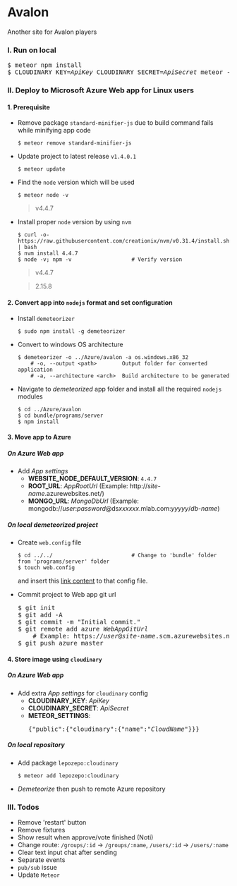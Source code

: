# Avalon
Another site for Avalon players

### I. Run on local
<pre>
$ meteor npm install
$ CLOUDINARY_KEY=<i>ApiKey</i> CLOUDINARY_SECRET=<i>ApiSecret</i> meteor --settings ./settings.json
</pre>

### II. Deploy to Microsoft Azure Web app for Linux users
#### 1. Prerequisite
- Remove package `standard-minifier-js` due to build command fails while minifying app code

  ```
  $ meteor remove standard-minifier-js
  ```
- Update project to latest release `v1.4.0.1`

  ```
  $ meteor update
  ```
- Find the `node` version which will be used

  ```
  $ meteor node -v
  ```
  
  > v4.4.7
- Install proper `node` version by using `nvm`

  ```
  $ curl -o- https://raw.githubusercontent.com/creationix/nvm/v0.31.4/install.sh | bash
  $ nvm install 4.4.7
  $ node -v; npm -v                   # Verify version
  ```
  
  > v4.4.7
  
  > 2.15.8
  
#### 2. Convert app into `nodejs` format and set configuration
- Install `demeteorizer`

  ```
  $ sudo npm install -g demeteorizer
  ```
- Convert to windows OS architecture

  ```
  $ demeteorizer -o ../Azure/avalon -a os.windows.x86_32
      # -o, --output <path>        Output folder for converted application
      # -a, --architecture <arch>  Build architecture to be generated
  ```
- Navigate to *demeteorized* app folder and install all the required `nodejs` modules

  ```
  $ cd ../Azure/avalon
  $ cd bundle/programs/server
  $ npm install
  ```

#### 3. Move app to Azure
##### On Azure Web app
- Add *App settings*
  - __WEBSITE_NODE_DEFAULT_VERSION__: `4.4.7`
  - __ROOT_URL__: *AppRootUrl*        (Example: http://*site-name*.azurewebsites.net/)
  - __MONGO_URL__: *MongoDbUrl*       (Example: mongodb://*user*:*password*@ds*xxxxxx*.mlab.com:*yyyyy*/*db-name*)

##### On local *demeteorized* project
- Create `web.config` file

  ```
  $ cd ../../                         # Change to 'bundle' folder from 'programs/server' folder
  $ touch web.config
  ```
  and insert this [link content][1] to that config file.
- Commit project to Web app git url

  <pre>
  $ git init
  $ git add -A
  $ git commit -m "Initial commit."
  $ git remote add azure <i>WebAppGitUrl</i>
      # Example: https://<i>user</i>@<i>site-name</i>.scm.azurewebsites.net:<i>xxx</i>/<i>site-name</i>.git
  $ git push azure master
  </pre>

#### 4. Store image using `cloudinary`
##### On Azure Web app
- Add extra *App settings* for `cloudinary` config
  - __CLOUDINARY_KEY__: *ApiKey*
  - __CLOUDINARY_SECRET__: *ApiSecret*
  - __METEOR_SETTINGS__: <pre>{"public":{"cloudinary":{"name":"<i>CloudName</i>"}}}</pre>

##### On local repository
- Add package `lepozepo:cloudinary`

  ```
  $ meteor add lepozepo:cloudinary
  ```
- *Demeteorize* then push to remote Azure repository
  
[1]: https://raw.githubusercontent.com/christopheranderson/azure-demeteorizer/master/resources/web.config

### III. Todos
- Remove 'restart' button
- Remove fixtures
- Show result when approve/vote finished (Noti)
- Change route: `/groups/:id` -> `/groups/:name`, `/users/:id` -> `/users/:name`
- Clear text input chat after sending
- Separate events
- `pub/sub` issue
- Update `Meteor`
